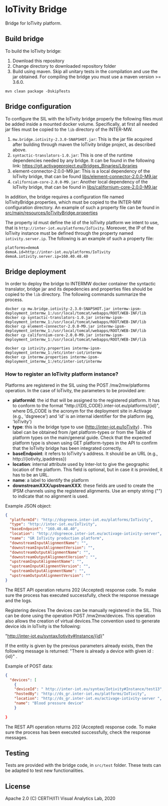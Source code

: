 # IoTivity Bridge

Bridge for IoTivity platform.

## Build bridge


To build the IoTivity bridge:
1. Download this repository
2. Change directory to downloaded repository folder
3. Build using maven. Skip all unitary tests in the compilation and use the jar obtained. For compiling the bridge you must use a maven version >= 3.6.0.

```
mvn clean package -DskipTests
```

## Bridge configuration 

To configure the SIL with the IoTivity bridge properly the following files must be added inside a mounted docker volume. Specifically, at first all needed jar files must be copied to the ``lib`` directory of the INTER-MW.
1. ``mw.bridge.iotivity-2.3.0-SNAPSHOT.jar``: This is the jar file acquired after building through maven the IoTivity bridge project, as described above.
2. ``syntactic-translators-1.0.jar``: This is one of the runtime dependencies needed by any bridge. It can be found in the following link: https://git.activageproject.eu/Bridges_Binaries/Libraries
3. element-connector-2.0.0-M9.jar: This is a local dependency of the IoTivity bridge, that can be found [libs/element-connector-2.0.0-M9.jar](libs/element-connector-2.0.0-M9.jar)
4. ``californium-core-2.0.0-M9.jar``: Another local dependency of the IoTivity bridge, that can be found in [libs/californium-core-2.0.0-M9.jar](libs/californium-core-2.0.0-M9.jar)

In addition, the bridge requires a configuration file named IoTivityBridge.properties, which must be copied to the INTER-MW configuration directory. An example of such a property file can be found in [src/main/resources/IoTivityBridge.properties](src/main/resources/IoTivityBridge.properties)

The property id must define the id of the IoTivity platform we intent to use, that is ``http://inter-iot.eu/platforms/IoTivity``. Moreover, the IP of the IoTivity instance must be defined through the property named ``iotivity.server.ip``. The following is an example of such a  property file:

```
platforms=demoA
demoA.id=http://inter-iot.eu/platforms/IoTivity
demoA.iotivity.server.ip=160.40.48.40
```

## Bridge deployment

In order to deploy the bridge to INTERMW docker container the syntactic translator, bridge jar and its depedencies and properties files should be copied to the ``lib`` directory. The following commands summarize the process.
```
docker cp mw.bridge.iotivity-2.3.0-SNAPSHOT.jar intermw-ipsm-deployment_intermw_1:/usr/local/tomcat/webapps/ROOT/WEB-INF/lib
docker cp syntactic-translators-1.0.jar intermw-ipsm-deployment_intermw_1:/usr/local/tomcat/webapps/ROOT/WEB-INF/lib
docker cp element-connector-2.0.0-M9.jar intermw-ipsm-deployment_intermw_1:/usr/local/tomcat/webapps/ROOT/WEB-INF/lib
docker cp californium-core-2.0.0-M9.jar intermw-ipsm-deployment_intermw_1:/usr/local/tomcat/webapps/ROOT/WEB-INF/lib

docker cp iotivity.properties intermw-ipsm-deployment_intermw_1:/etc/inter-iot/intermw
docker cp intermw.properties intermw-ipsm-deployment_intermw_1:/etc/inter-iot/intermw
```


### How to register an IoTivity platform instance?

Platforms are registered in the SIL using the POST /mw2mw/platforms operation. In the case of IoTivity, the parameters to be provided are:

- **platformId**: the id that will be assigned to the registered platform. It has to conform to the format "http://{DS_CODE}.inter-iot.eu/platforms/{id}", where DS_CODE is the acronym for the deployment site in Activage (e.g., 'dsgreece') and 'id' is an internal identifier for the platform (eg, 'IoTivity')
- **type**: this is the bridge type to use (http://inter-iot.eu/IoTivity) . This label can be obtained from /get platform-types or from the Table of platform types on the main/general guide. Check that the expected platform type is shown using GET platform-types in the API to confirm that the IoTivity bridge has been integrated correctly.
- **baseEndpoint**: it refers to IoTivity's address. It should be an URL (e.g., http://{iotivity_ipaddress})
- **location**: internal attribute used by Inter-Iot to give the geographic location of the platform. This field is optional, but in case it is provided, it has to be an URL.
- **name**: a label to identify the platform
- **downstreamXXX/upstreamXXX**: these fields are used to create the IPSM channels using the registered alignments. Use an empty string ("") to indicate that no alignment is used. 
 

Example JSON object:
```json
{
  "platformId": "http://dsgreece.inter-iot.eu/platforms/IoTivity",
  "type": "http://inter-iot.eu/IoTivity",
  "baseEndpoint": "160.40.48.40",
  "location": "http://dsgreece.inter-iot.eu/activage-iotivity-server",
  "name": "GR IoTivity production platform",
  "downstreamInputAlignmentName": "",
  "downstreamInputAlignmentVersion": "",
  "downstreamOutputAlignmentName": "",
  "downstreamOutputAlignmentVersion": "",
  "upstreamInputAlignmentName": "",
  "upstreamInputAlignmentVersion": "",
  "upstreamOutputAlignmentName": "",
  "upstreamOutputAlignmentVersion": ""
}
```
The REST API operation returns 202 (Accepted) response code. To make sure the process has executed successfully, check the response message and the logs.

Registering devices
The devices can be manually registered in the SIL. This can be done using the operation POST /mw2mw/devices. This operation also allows the creation of virtual devices.The convention used to generate device ids in IoTivity is the following:

"http://inter-iot.eu/syntax/Iotivity#Instance/{id}"

If the entity is given by the previous parameters already exists, then the following message is returned: "There is already a device with given id : {id}"
.

Example of POST data:
```json
{
  "devices": [
	{
  	"deviceId": " http://inter-iot.eu/syntax/Iotivity#Instance/test13",
  	"hostedBy": "http://ds_gr.inter-iot.eu/platforms/IoTivity",
  	"location": "http://ds_gr.inter-iot.eu/activage-iotivity-server ",
  	"name": "Blood pressure device"
	}
  
}
```

The REST API operation returns 202 (Accepted) response code. To make sure the process has been executed successfully, check the response messages.


## Testing

Tests are provided with the bridge code, in ``src/test`` folder. These tests can be adapted to test new functionalities.

## License

Apache 2.0
(C) CERTH/ITI Visual Analytics Lab, 2020 
